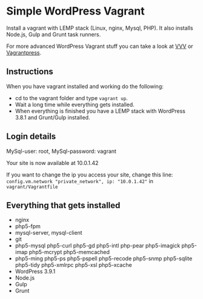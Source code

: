 # Simple WordPress Vagrant
Install a vagrant with LEMP stack (Linux, nginx, Mysql, PHP).
It also installs Node.js, Gulp and Grunt task runners.

For more advanced WordPress Vagrant stuff you can take a look at [VVV](https://github.com/Varying-Vagrant-Vagrants/VVV) or [Vagrantpress](http://vagrantpress.org/).

## Instructions
When you have vagrant installed and working do the following:

* cd to the vagrant folder and type ```vagrant up```.
* Wait a long time while everything gets installed.
* When everything is finished you have a LEMP stack with WordPress 3.8.1 and Grunt/Gulp installed.

## Login details
MySql-user: root, MySql-password: vagrant

Your site is now available at 10.0.1.42

If you want to change the ip you access your site, change this line:
```config.vm.network "private_network", ip: "10.0.1.42"```
in ```vagrant/Vagrantfile```

## Everything that gets installed

* nginx
* php5-fpm
* mysql-server, mysql-client
* git
* php5-mysql php5-curl php5-gd php5-intl php-pear php5-imagick php5-imap php5-mcrypt php5-memcached
* php5-ming php5-ps php5-pspell php5-recode php5-snmp php5-sqlite php5-tidy php5-xmlrpc php5-xsl php5-xcache
* WordPress 3.9.1
* Node.js
* Gulp
* Grunt
